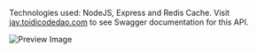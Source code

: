 Technologies used: NodeJS, Express and Redis Cache.
Visit [jav.toidicodedao.com](http://jav.toidicodedao.com) to see Swagger documentation for this API.

![Preview Image](https://i.imgur.com/0KI4vZ7.jpg)
